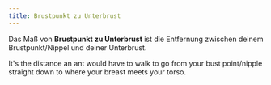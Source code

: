 ```yaml
---
title: Brustpunkt zu Unterbrust
---
```


Das Maß von **Brustpunkt zu Unterbrust** ist die Entfernung zwischen deinem Brustpunkt/Nippel und deiner Unterbrust.

It's the distance an ant would have to walk to go from your bust point/nipple straight down to where your breast meets your torso.
<MeasieImage />
